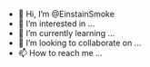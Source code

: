 - 👋 Hi, I’m @EinstainSmoke
- 👀 I’m interested in ...
- 🌱 I’m currently learning ...
- 💞️ I’m looking to collaborate on ...
- 📫 How to reach me ...

<!---
EinstainSmoke/EinstainSmoke is a ✨ special ✨ repository because its `README.md` (this file) appears on your GitHub profile.
You can click the Preview link to take a look at your changes.
--->
